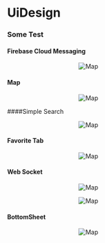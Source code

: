 # UiDesign


### Some Test 

#### Firebase Cloud Messaging


&nbsp;&nbsp;&nbsp;&nbsp;&nbsp;&nbsp;&nbsp;&nbsp;&nbsp;&nbsp;&nbsp;&nbsp;&nbsp;&nbsp;&nbsp;&nbsp;&nbsp;&nbsp;&nbsp;&nbsp;&nbsp;&nbsp;&nbsp;&nbsp;&nbsp;
&nbsp;&nbsp;&nbsp;&nbsp;&nbsp;&nbsp;&nbsp;&nbsp;&nbsp;&nbsp;&nbsp;&nbsp;&nbsp;&nbsp;&nbsp;
![Map](https://github.com/aliyousefpoor/UiDesign/blob/Map/app/src/main/res/drawable/FCM.png)

#### Map

&nbsp;&nbsp;&nbsp;&nbsp;&nbsp;&nbsp;&nbsp;&nbsp;&nbsp;&nbsp;&nbsp;&nbsp;&nbsp;&nbsp;&nbsp;&nbsp;&nbsp;&nbsp;&nbsp;&nbsp;&nbsp;&nbsp;&nbsp;&nbsp;&nbsp;
&nbsp;&nbsp;&nbsp;&nbsp;&nbsp;&nbsp;&nbsp;&nbsp;&nbsp;&nbsp;&nbsp;&nbsp;&nbsp;&nbsp;&nbsp;
![Map](https://github.com/aliyousefpoor/UiDesign/blob/Map/app/src/main/res/drawable-v24/map.png)


####Simple Search


&nbsp;&nbsp;&nbsp;&nbsp;&nbsp;&nbsp;&nbsp;&nbsp;&nbsp;&nbsp;&nbsp;&nbsp;&nbsp;&nbsp;&nbsp;&nbsp;&nbsp;&nbsp;&nbsp;&nbsp;&nbsp;&nbsp;&nbsp;&nbsp;&nbsp;
&nbsp;&nbsp;&nbsp;&nbsp;&nbsp;&nbsp;&nbsp;&nbsp;&nbsp;&nbsp;&nbsp;&nbsp;&nbsp;&nbsp;&nbsp;
![Map](https://github.com/aliyousefpoor/UiDesign/blob/Map/app/src/main/res/drawable/simplesearch.jpeg)



#### Favorite Tab



&nbsp;&nbsp;&nbsp;&nbsp;&nbsp;&nbsp;&nbsp;&nbsp;&nbsp;&nbsp;&nbsp;&nbsp;&nbsp;&nbsp;&nbsp;&nbsp;&nbsp;&nbsp;&nbsp;&nbsp;&nbsp;&nbsp;&nbsp;&nbsp;&nbsp;
&nbsp;&nbsp;&nbsp;&nbsp;&nbsp;&nbsp;&nbsp;&nbsp;&nbsp;&nbsp;&nbsp;&nbsp;&nbsp;&nbsp;&nbsp;
![Map](https://github.com/aliyousefpoor/UiDesign/blob/Map/app/src/main/res/drawable/favoritetab.jpeg)


#### Web Socket



&nbsp;&nbsp;&nbsp;&nbsp;&nbsp;&nbsp;&nbsp;&nbsp;&nbsp;&nbsp;&nbsp;&nbsp;&nbsp;&nbsp;&nbsp;&nbsp;&nbsp;&nbsp;&nbsp;&nbsp;&nbsp;&nbsp;&nbsp;&nbsp;&nbsp;
&nbsp;&nbsp;&nbsp;&nbsp;&nbsp;&nbsp;&nbsp;&nbsp;&nbsp;&nbsp;&nbsp;&nbsp;&nbsp;&nbsp;&nbsp;
![Map](https://github.com/aliyousefpoor/UiDesign/blob/Map/app/src/main/res/drawable-v24/chat.png)



&nbsp;&nbsp;&nbsp;&nbsp;&nbsp;&nbsp;&nbsp;&nbsp;&nbsp;&nbsp;&nbsp;&nbsp;&nbsp;&nbsp;&nbsp;&nbsp;&nbsp;&nbsp;&nbsp;&nbsp;&nbsp;&nbsp;&nbsp;&nbsp;&nbsp;
&nbsp;&nbsp;&nbsp;&nbsp;&nbsp;&nbsp;&nbsp;&nbsp;&nbsp;&nbsp;&nbsp;&nbsp;&nbsp;&nbsp;&nbsp;
![Map](https://github.com/aliyousefpoor/UiDesign/blob/Map/app/src/main/res/drawable-v24/chat2.png)



#### BottomSheet



&nbsp;&nbsp;&nbsp;&nbsp;&nbsp;&nbsp;&nbsp;&nbsp;&nbsp;&nbsp;&nbsp;&nbsp;&nbsp;&nbsp;&nbsp;&nbsp;&nbsp;&nbsp;&nbsp;&nbsp;&nbsp;&nbsp;&nbsp;&nbsp;&nbsp;
&nbsp;&nbsp;&nbsp;&nbsp;&nbsp;&nbsp;&nbsp;&nbsp;&nbsp;&nbsp;&nbsp;&nbsp;&nbsp;&nbsp;&nbsp;
![Map](https://github.com/aliyousefpoor/UiDesign/blob/Map/app/src/main/res/drawable-v24/bottomsheet.jpeg)



